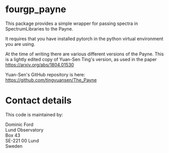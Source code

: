 # fourgp_payne

This package provides a simple wrapper for passing spectra in SpectrumLibraries to the Payne.

It requires that you have installed pytorch in the python virtual environment you are using.

At the time of writing there are various different versions of the Payne. This is a lightly edited copy of Yuan-Sen Ting's version, as used in the paper <https://arxiv.org/abs/1804.01530>

Yuan-Sen's GitHub repository is here: <https://github.com/tingyuansen/The_Payne>


# Contact details
This code is maintained by:

Dominic Ford  
Lund Observatory  
Box 43  
SE-221 00 Lund  
Sweden
